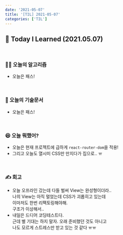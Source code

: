 ```yaml
---
date: '2021-05-07'
title: '[TIL] 2021-05-07'
categories: ['TIL']
---
```


## 🚀 Today I Learned (2021.05.07)

<br/>

### **👨‍💻 오늘의 알고리즘**

-   오늘은 패스!

<br/>

### **📑 오늘의 기술문서**

-   오늘은 패스!

<br/>

### **😆 오늘 뭐했어?**

-   오늘은 현재 프로젝트에 급하게 `react-router-dom`을 적용!
-   그리고 오늘도 열시미 CSS만 만지다가 집으로.. ㅠ

<br/>

### **✍️ 회고**

-   오늘 오프라인 갔는데 다들 벌써 View는 완성형이더라..  
    나의 View는 아직 멀었는데 CSS가 괴롭히고 있는데  
    이마저도 한번 리팩토링해야해.  
    구조가 이상해서..
-   내일은 드디어 코딩테스트다.  
    근데 별 기대는 하지 말자. 오래 준비했던 것도 아니고  
    나도 모르게 스트레스만 받고 있는 것 같다 ㅠㅠ